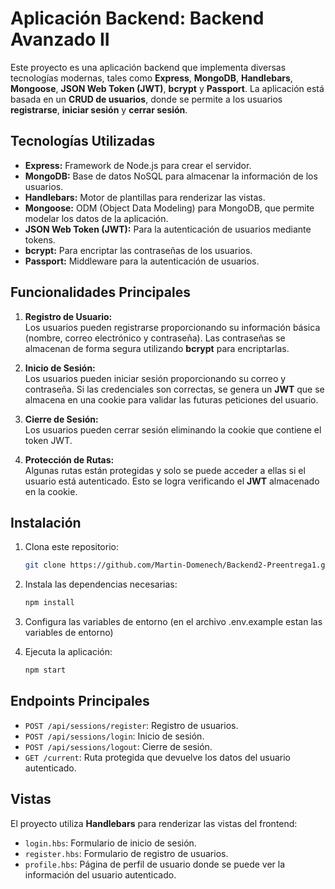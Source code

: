 # Aplicación Backend: Backend Avanzado II

Este proyecto es una aplicación backend que implementa diversas tecnologías modernas, tales como **Express**, **MongoDB**, **Handlebars**, **Mongoose**, **JSON Web Token (JWT)**, **bcrypt** y **Passport**. La aplicación está basada en un **CRUD de usuarios**, donde se permite a los usuarios **registrarse**, **iniciar sesión** y **cerrar sesión**.

## Tecnologías Utilizadas

- **Express:** Framework de Node.js para crear el servidor.
- **MongoDB:** Base de datos NoSQL para almacenar la información de los usuarios.
- **Handlebars:** Motor de plantillas para renderizar las vistas.
- **Mongoose:** ODM (Object Data Modeling) para MongoDB, que permite modelar los datos de la aplicación.
- **JSON Web Token (JWT):** Para la autenticación de usuarios mediante tokens.
- **bcrypt:** Para encriptar las contraseñas de los usuarios.
- **Passport:** Middleware para la autenticación de usuarios.

## Funcionalidades Principales

1. **Registro de Usuario:**  
   Los usuarios pueden registrarse proporcionando su información básica (nombre, correo electrónico y contraseña). Las contraseñas se almacenan de forma segura utilizando **bcrypt** para encriptarlas.

2. **Inicio de Sesión:**  
   Los usuarios pueden iniciar sesión proporcionando su correo y contraseña. Si las credenciales son correctas, se genera un **JWT** que se almacena en una cookie para validar las futuras peticiones del usuario.

3. **Cierre de Sesión:**  
   Los usuarios pueden cerrar sesión eliminando la cookie que contiene el token JWT.

4. **Protección de Rutas:**  
   Algunas rutas están protegidas y solo se puede acceder a ellas si el usuario está autenticado. Esto se logra verificando el **JWT** almacenado en la cookie.

## Instalación

1. Clona este repositorio:

   ```bash
   git clone https://github.com/Martin-Domenech/Backend2-Preentrega1.git

2. Instala las dependencias necesarias:

   ```bash
   npm install

3. Configura las variables de entorno (en el archivo .env.example estan las variables de entorno)

4. Ejecuta la aplicación:

    ```bash
    npm start


## Endpoints Principales

- `POST /api/sessions/register`: Registro de usuarios.
- `POST /api/sessions/login`: Inicio de sesión.
- `POST /api/sessions/logout`: Cierre de sesión.
- `GET /current`: Ruta protegida que devuelve los datos del usuario autenticado.

## Vistas

El proyecto utiliza **Handlebars** para renderizar las vistas del frontend:

- `login.hbs`: Formulario de inicio de sesión.
- `register.hbs`: Formulario de registro de usuarios.
- `profile.hbs`: Página de perfil de usuario donde se puede ver la información del usuario autenticado.